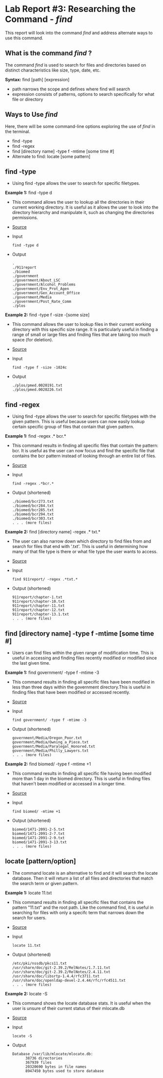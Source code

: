# Lab Report #3: Researching the Command - *find*
This report will look into the command *find* and address alternate ways to use this command. 

## What is the command *find* ? 
The command *find* is used to search for files and directories based on distinct characteristics
like size, type, date, etc. 

**Syntax:**  find [path] [expression]
  - path narrows the scope and defines where find will search
  - expression consists of patterns, options to search specifically for what file or directory

## Ways to Use *find* 
Here, there will be some command-line options exploring the use of *find* in the terminal. 
 - find -type
 - find -regex 
 - find [directory name] -type f -mtime [some time #] 
 - Alternate to find: locate [some pattern] 

## find -type
- Using find -type allows the user to search for specific filetypes. 

**Example 1:** find -type d
- This command allows the user to lookup all the directories in their current working directory. It is useful as it
  allows the user to look into the directory hierarchy and manipulate it, such as changing the directories permissions. 
- [Source](https://linuxize.com/post/how-to-find-files-in-linux-using-the-command-line/)

- Input 
  ```
  find -type d
  ```
- Output 
  ```
  .
  ./911report
  ./biomed
  ./government
  ./government/About_LSC
  ./government/Alcohol_Problems
  ./government/Env_Prot_Agen
  ./government/Gen_Account_Office
  ./government/Media
  ./government/Post_Rate_Comm
  ./plos
  ``` 
**Example 2:** find -type f -size -[some size]
- This command allows the user to lookup files in their current working directory with this specific size range. It is particularly useful in 
  finding a range of small or large files and finding files that are taking too much space (for deletion). 
- [Source](https://linuxize.com/post/how-to-find-files-in-linux-using-the-command-line/)

- Input 
  ```
  find -type f -size -1024c
  ```
  
- Output
  ```
  ./plos/pmed.0020191.txt
  ./plos/pmed.0020226.txt
  ```
  
## find -regex 
 
 - Using find -type allows the user to search for specific filetypes with the given pattern. This is useful because users can now easily
 lookup certain specific group of files that contain that given pattern. 

**Example 1:**  find -regex .* bcr.*
- This command results in finding all specific files that contain the pattern: bcr. It is useful as the user can now focus and find the specific
 file that contains the bcr pattern instead of looking through an entire list of files. 
- [Source](https://www.baeldung.com/linux/find-command-regex)

- Input 
  ```
  find -regex .*bcr.*
  ```
- Output (shortened) 
  ```
  ./biomed/bcr273.txt
  ./biomed/bcr284.txt
  ./biomed/bcr285.txt
  ./biomed/bcr294.txt
  ./biomed/bcr303.txt
  . . . (more files)
  ``` 
  
**Example 2:** find [directory name] -regex .* txt.* 
- The user can also narrow down which directory to find files from and search for files that end with '.txt'. This is useful
  in determining how many of that file type is there or what file type the user wants to access. 
- [Source](https://www.baeldung.com/linux/find-command-regex)

- Input 
  ```
  find 911report/ -regex .*txt.*
  ```
  
- Output (shortened)
  ```
  911report/chapter-1.txt
  911report/chapter-10.txt
  911report/chapter-11.txt
  911report/chapter-12.txt
  911report/chapter-13.1.txt
  . . . (more files) 
  ```


## find [directory name] -type f -mtime [some time #] 
 - Users can find files within the given range of modification time. This is useful in accessing and finding files recently modified or modified since
 the last given time.  

**Example 1:**  find government/ -type f -mtime -3
- This command results in finding all specific files have been modified in less than three days within the government directory.This is useful in finding   files that have been modified or accessed recently.
- [Source](https://www.makeuseof.com/find-command-linux/)

- Input 
  ```
  find government/ -type f -mtime -3
  ```
- Output (shortened) 
  ```
  government/Media/Oregon_Poor.txt
  government/Media/Owning_a_Piece.txt
  government/Media/Paralegal_Honored.txt
  government/Media/Philly_Lawyers.txt
  . . . (more files)
  ``` 
  
**Example 2:** find biomed/ -type f -mtime +1
- This command results in finding all specific file having been modified more than 1 day in the biomed directory. This is useful in finding files
  that haven't been modified or accessed in a longer time.
- [Source](https://www.makeuseof.com/find-command-linux/)

- Input 
  ```
  find biomed/ -mtime +1
  ```
  
- Output (shortened)
  ```
  biomed/1471-2091-2-5.txt
  biomed/1471-2091-2-7.txt
  biomed/1471-2091-2-9.txt
  biomed/1471-2091-3-13.txt
  . . . (more files) 
  ```
  
## locate [pattern/option]
 - The command locate is an alternative to find and it will search the locate database. Then it will return a list of all files and 
  directories that match the search term or given pattern.

**Example 1:** locate 11.txt
- This command results in finding all specific files that contains the pattern "11.txt" and the root path. Like the command find, it is useful in searching for files with
  only a specifc term that narrows down the search for users. 
- [Source](https://linuxize.com/post/locate-command-in-linux/#:~:text=The%20syntax%20for%20the%20locate,%5BOPTION%5D%20PATTERN...&text=In%20its%20most%20basic%20form,the%20user%20has%20read%20permission.)

- Input 
  ```
  locate 11.txt
  ```
- Output (shortened) 
  ```
  /etc/pki/nssdb/pkcs11.txt
  /usr/share/doc/git-2.39.2/RelNotes/1.7.11.txt
  /usr/share/doc/git-2.39.2/RelNotes/2.4.11.txt
  /usr/share/doc/libsrtp-1.4.4/rfc3711.txt
  /usr/share/doc/openldap-devel-2.4.44/rfc/rfc4511.txt
  . . . (more files)
  ``` 
  
**Example 2:** locate -S
- This command shows the locate database stats. It is useful when the user is unsure of their current status of their mlocate.db
- [Source](https://www.tecmint.com/linux-locate-command-practical-examples/)

- Input 
  ```
  locate -S
  ```
  
- Output 
  ```
  Database /var/lib/mlocate/mlocate.db:
        38736 directories
        367939 files
        20320690 bytes in file names
        8947450 bytes used to store database
  ```
  
  
  
  
 

 
 
